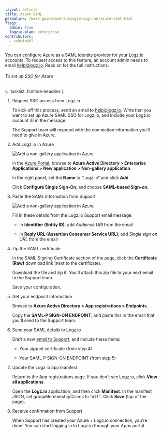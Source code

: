 ```yaml
---
layout: article
title: Azure SAML
permalink: /user-guide/users/single-sign-on/azure-saml.html
flags:
  admin: true
  logzio-plan: enterprise
contributors:
  - schwin007
---
```


You can configure Azure as a SAML identity provider for your Logz.io accounts.
To request access to this feature, an account admin needs to email [help@logz.io](mailto:help@logz.io).
Read on for the full instructions.

###### To set up SSO for Azure

{: .tasklist .firstline-headline }
1. Request SSO access from Logz.io

    To kick off this process, send an email to [help@logz.io](mailto:help@logz.io).
    Write that you want to set up Azure SAML SSO for Logz.io, and include your Logz.io account ID in the message.

    The Support team will respond with the connection information you'll need to give in Azure.

2. Add Logz.io in Azure

    ![Add a non-gallery application in Azure]({{site.baseurl}}/images/sso-providers/azure/add-your-own-application.png)

    In the [Azure Portal](https://portal.azure.com/), browse to **Azure Active Directory  > Enterprise Applications > New application > Non-gallery application**.

    In the right panel, set the **Name** to “Logz.io” and click **Add**.

    Click **Configure Single Sign-On**, and choose **SAML-based Sign-on**.

3.  Paste the SAML information from Support

    ![Add a non-gallery application in Azure]({{site.baseurl}}/images/sso-providers/azure/configure-single-sign-on.png)

    Fill in these details from the Logz.io Support email message:

    * In **Identifier (Entity ID)**, add _Audience URI_ from the email

    * In **Reply URL (Assertion Consumer Service URL)**, add _Single sign on URL_ from the email

4. Zip the SAML certificate

    In the SAML Signing Certificate section of the page, click the **Certificate (Raw)** download link (next to the certificate).

    Download the file and zip it. You'll attach this zip file to your next email to the Support team.

    Save your configuration.

5.  Get your endpoint information

    Browse to **Azure Active Directory > App registrations > Endpoints**.

    Copy the **SAML-P SIGN-ON ENDPOINT**, and paste this in the email that you'll send to the Support team.

6.  Send your SAML details to Logz.io

    Draft a new [email to Support](mailto:help@logz.io), and include these items:

    * Your zipped certificate (from step 4)

    * Your SAML-P SIGN-ON ENDPOINT (from step 5)

7.  Update the Logz.io app manifest

    Return to the App registrations page.
    If you don't see Logz.io, click **View all applications**.

    Open the **Logz.io** application, and then click **Manifest**.
    In the manifest JSON, set groupMembershipClaims to `"All"`.
    Click **Save** (top of the page).

8.  Receive confirmation from Support

    When Support has created your Azure + Logz.io connection, you're done!
    You can start logging in to Logz.io through your Apps portal.
